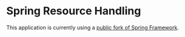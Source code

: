 Spring Resource Handling
========================

This application is currently using a 
[public fork of Spring Framework](https://github.com/bclozel/spring-framework/tree/groovy-templates). 